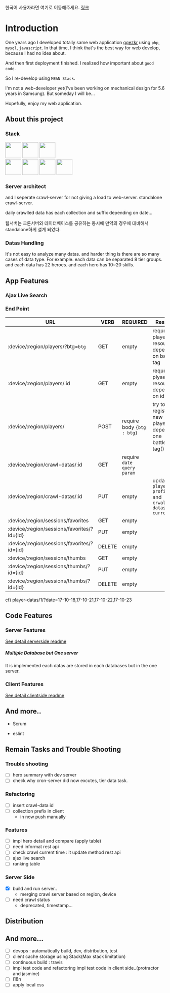 한국어 사용자라면 여기로 이동해주세요. [링크](./README_kr.md)
# Introduction

One years ago I developed totally same web application [ggezkr](https://github.com/asfrom30/ggezkr) using `php`, `mysql`, `javascript`. In that time, I think that's the best way for web develop, because I had no idea about.

And then first deployment finished. I realized how important about `good code`.

So I re-develop using `MEAN Stack`.

I'm not a web-developer yet(I've been working on mechanical design for 5.6 years in Samsung). But someday I will be...

Hopefully, enjoy my web application.

## About this project

### Stack
<div>
    <img src="https://github.com/asfrom30/MyGit/blob/master/resources/images/stack/nodejs.png?raw=true" height="50">
    <img src="https://github.com/asfrom30/MyGit/blob/master/resources/images/stack/mongodb.png?raw=true" height="50">
    <img src="https://github.com/asfrom30/MyGit/blob/master/resources/images/stack/angularjs.png?raw=true" height="50">
</div>
<div>
    <img src="https://github.com/asfrom30/MyGit/blob/master/resources/images/stack/es6.png?raw=true" height="50">
    <img src="https://github.com/asfrom30/MyGit/blob/master/resources/images/stack/html.png?raw=true" height="50">
    <img src="https://github.com/asfrom30/MyGit/blob/master/resources/images/stack/css3.png?raw=true" height="50">
    <img src="https://github.com/asfrom30/MyGit/blob/master/resources/images/stack/jquery.png?raw=true" height="50">
</div>

### Server architect
and I seperate crawl-server for not giving a load to web-server. standalone crawl-server.

daily crawlled data has each collection and suffix depending on date...

웹서버는 크론서버와 데이터베이스를 공유하는 동시에 만약의 경우에 대비해서 standalone하게 설계 되었다.

### Datas Handling
It's not easy to analyze many datas. and harder thing is there are so many cases of data type. For example. each data can be separated 8 tier groups. and each data has 22 heroes. and each hero has 10~20 skills.

## App Features
### Ajax Live Search

### End Point

URL | VERB | REQUIRED | Result |
--- | --- | --- | --- |
:device/:region/players/?btg=`btg` | GET | empty | request player resource depend on battle tag
:device/:region/players/:id | GET | empty |  request plyaer resource depend on id
:device/:region/players/ | POST | require body `{btg : btg}` |  try to register new player depend one battle tag()
:device/:region/crawl-datas/:id| GET | require `date query param` | 
:device/:region/crawl-datas/:id| PUT | empty | update `player profile` and `crwal-datas-current`
:device/:region/sessions/favorites| GET | empty |  
:device/:region/sessions/favorites/?id={id}| PUT | empty | 
:device/:region/sessions/favorites/?id={id}| DELETE | empty |
:device/:region/sessions/thumbs| GET | empty |  
:device/:region/sessions/thumbs/?id={id}| PUT | empty | 
:device/:region/sessions/thumbs/?id={id}| DELETE | empty | 

cf) player-datas/1/?date=17-10-18,17-10-21,17-10-22,17-10-23

## Code Features
### Server Features
[See detail serverside readme](./server/README.md)

##### Multiple Database but One server
It is implemented each datas are stored in each databases but in the one server.


### Client Features
[See detail clientside readme](./client/README.md)

## And more..
* Scrum

* eslint

## Remain Tasks and Trouble Shooting

### Trouble shooting
- [ ] hero summary with dev server
- [ ] check why cron-server did now excutes, tier data task.

### Refactoring
- [ ] insert crawl-data id
- [ ] collection prefix in client 
    - in now push manually

### Features
- [ ] impl hero detail and compare (apply table)
- [ ] need informat rest api
- [ ] check crawl current time : it update method rest api
- [ ] ajax live search
- [ ] ranking table

### Server Side
- [x] build and run server..
    - merging crawl server based on region, device
- [ ] need crawl status
    - deprecated, timestamp...

## Distribution

## And more...
- [ ] devops : automatically build, dev, distribution, test
- [ ] client cache storage using Stack(Max stack limitation)
- [ ] continuous build : travis
- [ ] impl test code and refactoring impl test code in client side..(protractor and jasmine)
- [ ] i18n
- [ ] apply local css
